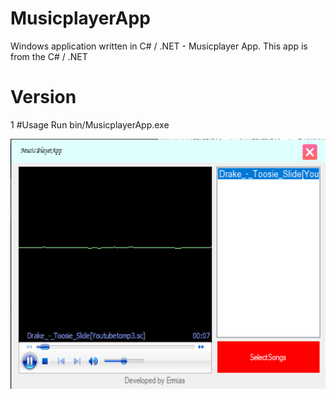 # MusicplayerApp
Windows application written in C# / .NET - Musicplayer App. 
This app is from the C# / .NET
# Version
1
#Usage
Run bin/MusicplayerApp.exe



<img src="images\graph.PNG" width="700" height="400">